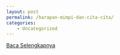```yaml
---
layout: post
permalink: /harapan-mimpi-dan-cita-cita/
categories:
    - Uncategorized
---
```


[Baca Selengkapnya](/07)